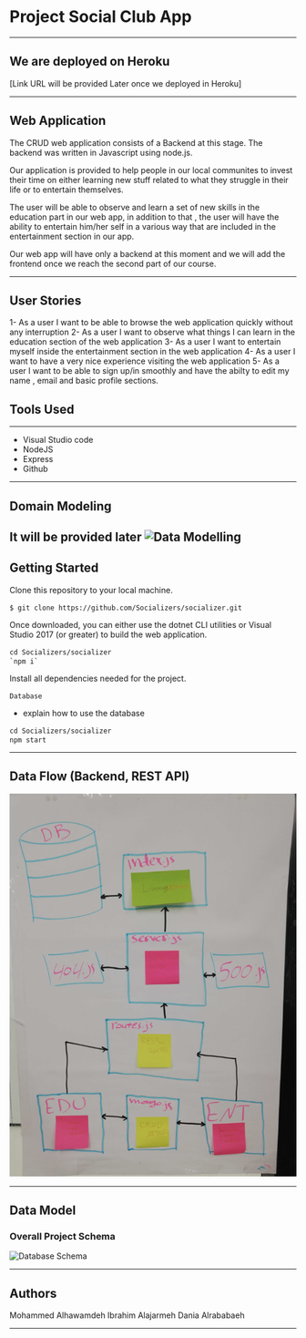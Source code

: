 # Project Social Club App
---------------------------------
## We are deployed on Heroku

[Link URL will be provided Later once we deployed in Heroku]

---------------------------------
## Web Application

The CRUD web application consists of a Backend at this stage. The backend was written in Javascript using node.js.

Our application is provided to help people in our local communites to invest their time on either learning new stuff related to what they struggle in their life or to entertain themselves.

The user will be able to observe and learn a set of new skills in the education part in our web app, in addition to that , the user will have the ability to entertain him/her self in a various way that are included in the entertainment section in our app.

Our web app will have only a backend at this moment and we will add the frontend once we reach the second part of our course.

---------------------------------

## User Stories
1- As a user I want to be able to browse the web application quickly without any interruption
2- As a user I want to observe what things I can learn in the education section of the web application
3- As a user I want to entertain myself inside the entertainment section in the web application
4- As a user I want to have a very nice experience visiting the web application
5- As a user I want to be able to sign up/in smoothly and have the abilty to edit my name , email and basic profile sections.


## Tools Used
---------------------------------

- Visual Studio code
- NodeJS
- Express 
- Github

---------------------------------

## Domain Modeling

It will be provided later 
![Data Modelling](/assets/)
---------------------------------

## Getting Started

Clone this repository to your local machine.
```
$ git clone https://github.com/Socializers/socializer.git
```
Once downloaded, you can either use the dotnet CLI utilities or Visual Studio 2017 (or greater) to build the web application.
```
cd Socializers/socializer
`npm i`
```
Install all dependencies needed for the project.
```
Database
```
* explain how to use the database 
```
cd Socializers/socializer
npm start
```

---------------------------
## Data Flow (Backend, REST API)
![Data Flow Diagram](/assets/wireframe.jpg)

---------------------------
## Data Model

### Overall Project Schema
![Database Schema](/assets/img/ERD.png)

---------------------------


## Authors
Mohammed Alhawamdeh
Ibrahim Alajarmeh
Dania Alrababaeh

------------------------------
